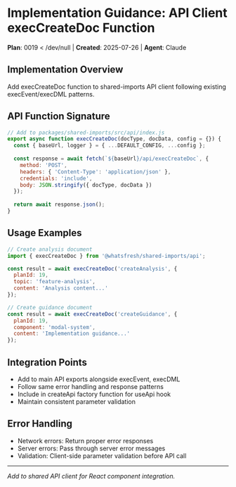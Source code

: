 # Implementation Guidance: API Client execCreateDoc Function
**Plan**: 0019  < /dev/null |  **Created**: 2025-07-26 | **Agent**: Claude

## Implementation Overview
Add execCreateDoc function to shared-imports API client following existing execEvent/execDML patterns.

## API Function Signature
```javascript
// Add to packages/shared-imports/src/api/index.js
export async function execCreateDoc(docType, docData, config = {}) {
  const { baseUrl, logger } = { ...DEFAULT_CONFIG, ...config };
  
  const response = await fetch(`${baseUrl}/api/execCreateDoc`, {
    method: 'POST',
    headers: { 'Content-Type': 'application/json' },
    credentials: 'include',
    body: JSON.stringify({ docType, docData })
  });
  
  return await response.json();
}
```

## Usage Examples
```javascript
// Create analysis document
import { execCreateDoc } from '@whatsfresh/shared-imports/api';

const result = await execCreateDoc('createAnalysis', {
  planId: 19,
  topic: 'feature-analysis', 
  content: 'Analysis content...'
});

// Create guidance document
const result = await execCreateDoc('createGuidance', {
  planId: 19,
  component: 'modal-system',
  content: 'Implementation guidance...'
});
```

## Integration Points
- Add to main API exports alongside execEvent, execDML
- Follow same error handling and response patterns
- Include in createApi factory function for useApi hook
- Maintain consistent parameter validation

## Error Handling
- Network errors: Return proper error responses
- Server errors: Pass through server error messages
- Validation: Client-side parameter validation before API call

---
*Add to shared API client for React component integration.*
